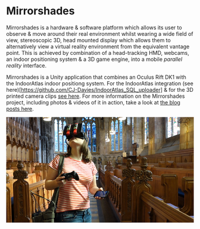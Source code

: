 # Mirrorshades

Mirrorshades is a hardware & software platform which allows its user to observe & move around their real environment whilst wearing a wide field of view, stereoscopic 3D, head mounted display which allows them to alternatively view a virtual reality environment from the equivalent vantage point. This is achieved by combination of a head-tracking HMD, webcams, an indoor positioning system & a 3D game engine, into a mobile *parallel reality* interface.

Mirrorshades is a Unity application that combines an Oculus Rift DK1 with the IndoorAtlas indoor positiong system. For the IndoorAtlas integration (see here)[https://github.com/CJ-Davies/IndoorAtlas_SQL_uploader] & for the 3D printed camera clips [see here](https://github.com/CJ-Davies/Oculus-Rift-DK1-camera-mounts). 
For more information on the Mirrorshades project, including photos & videos of it in action, take a look at [the blog posts here](http://cjdavies.org/?cat=136).

![Mirrorshades in use](preview.jpg?raw=true "Mirrorshades in use")

